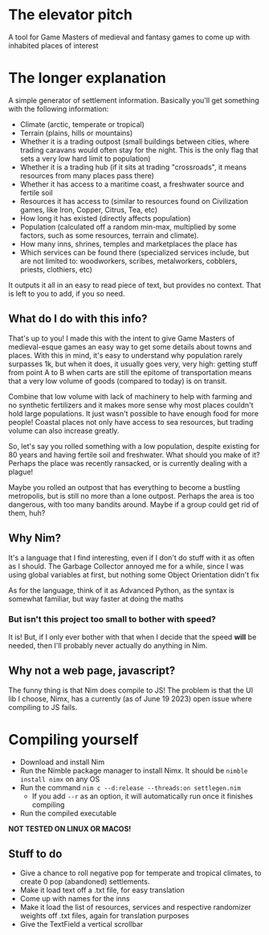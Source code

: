 # The elevator pitch
A tool for Game Masters of medieval and fantasy games to come up with inhabited places of interest

# The longer explanation
A simple generator of settlement information. Basically you'll get something with the following information:
* Climate (arctic, temperate or tropical)
* Terrain (plains, hills or mountains)
* Whether it is a trading outpost (small buildings between cities, where trading caravans would often stay for the night. This is the only flag that sets a very low hard limit to population)
* Whether it is a trading hub (if it sits at trading "crossroads", it means resources from many places pass there)
* Whether it has access to a maritime coast, a freshwater source and fertile soil
* Resources it has access to (similar to resources found on Civilization games, like Iron, Copper, Citrus, Tea, etc)
* How long it has existed (directly affects population)
* Population (calculated off a random min-max, multiplied by some factors, such as some resources, terrain and climate).
* How many inns, shrines, temples and marketplaces the place has
* Which services can be found there (specialized services include, but are not limited to: woodworkers, scribes, metalworkers, cobblers, priests, clothiers, etc)

It outputs it all in an easy to read piece of text, but provides no context. That is left to you to add, if you so need.

## What do I do with this info?
That's up to you! I made this with the intent to give Game Masters of medieval-esque games an easy way to get some details about towns and places. With this in mind, it's easy to understand why population rarely surpasses 1k, but when it does, it usually goes very, very high: getting stuff from point A to B when carts are still the epitome of transportation means that a very low volume of goods (compared to today) is on transit.

Combine that low volume with lack of machinery to help with farming and no synthetic fertilizers and it makes more sense why most places couldn't hold large populations. It just wasn't possible to have enough food for more people! Coastal places not only have access to sea resources, but trading volume can also increase greatly.

So, let's say you rolled something with a low population, despite existing for 80 years and having fertile soil and freshwater. What should you make of it? Perhaps the place was recently ransacked, or is currently dealing with a plague!

Maybe you rolled an outpost that has everything to become a bustling metropolis, but is still no more than a lone outpost. Perhaps the area is too dangerous, with too many bandits around. Maybe if a group could get rid of them, huh?

## Why Nim?
It's a language that I find interesting, even if I don't do stuff with it as often as I should. The Garbage Collector annoyed me for a while, since I was using global variables at first, but nothing some Object Orientation didn't fix

As for the language, think of it as Advanced Python, as the syntax is somewhat familiar, but way faster at doing the maths

### But isn't this project too small to bother with speed?
It is! But, if I only ever bother with that when I decide that the speed **will** be needed, then I'll probably never actually do anything in Nim.

## Why not a web page, javascript?
The funny thing is that Nim does compile to JS! The problem is that the UI lib I choose, Nimx, has a currently (as of June 19 2023) open issue where compiling to JS fails.

# Compiling yourself
* Download and install Nim
* Run the Nimble package manager to install Nimx. It should be `nimble install nimx` on any OS
* Run the command `nim c --d:release --threads:on settlegen.nim`
  * If you add `--r` as an option, it will automatically run once it finishes compiling
* Run the compiled executable

**NOT TESTED ON LINUX OR MACOS!**

## Stuff to do
* Give a chance to roll negative pop for temperate and tropical climates, to create 0 pop (abandoned) settlements.
* Make it load text off a .txt file, for easy translation
* Come up with names for the inns
* Make it load the list of resources, services and respective randomizer weights off .txt files, again for translation purposes
* Give the TextField a vertical scrollbar
